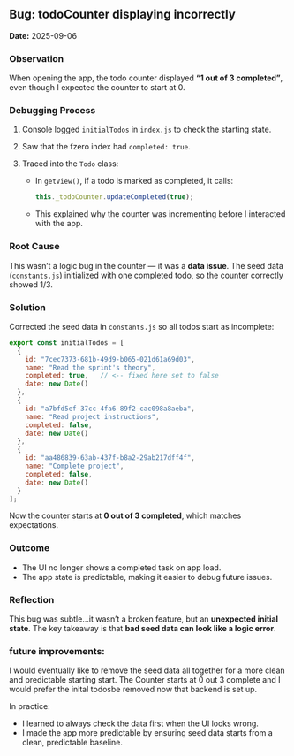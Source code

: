 ## Bug: todoCounter displaying incorrectly
**Date:** 2025-09-06

### Observation

When opening the app, the todo counter displayed **“1 out of 3 completed”**, even though I expected the counter to start at 0.

### Debugging Process

1. Console logged `initialTodos` in `index.js` to check the starting state.
2. Saw that the fzero index had `completed: true`.
3. Traced into the `Todo` class:

   * In `getView()`, if a todo is marked as completed, it calls:

     ```js
     this._todoCounter.updateCompleted(true);
     ```
   * This explained why the counter was incrementing before I interacted with the app.

### Root Cause

This wasn’t a logic bug in the counter — it was a **data issue**. The seed data (`constants.js`) initialized with one completed todo, so the counter correctly showed 1/3.

### Solution

Corrected the seed data in `constants.js` so all todos start as incomplete:

```js
export const initialTodos = [
  {
    id: "7cec7373-681b-49d9-b065-021d61a69d03",
    name: "Read the sprint's theory",
    completed: true,   // <-- fixed here set to false
    date: new Date()
  },
  {
    id: "a7bfd5ef-37cc-4fa6-89f2-cac098a8aeba",
    name: "Read project instructions",
    completed: false,
    date: new Date()
  },
  {
    id: "aa486839-63ab-437f-b8a2-29ab217dff4f",
    name: "Complete project",
    completed: false,
    date: new Date()
  }
];
```

Now the counter starts at **0 out of 3 completed**, which matches expectations.

### Outcome

* The UI no longer shows a completed task on app load.
* The app state is predictable, making it easier to debug future issues.

### Reflection

This bug was subtle...it wasn’t a broken feature, but an **unexpected initial state**. The key takeaway is that **bad seed data can look like a logic error**.

### future improvements:
I would eventually like to remove the seed data all together for a more clean and predictable starting start. The Counter starts at 0 out 3 complete and I would prefer the inital todosbe removed now that backend is set up.

In practice:

* I learned to always check the data first when the UI looks wrong.
* I made the app more predictable by ensuring seed data starts from a clean, predictable baseline.
